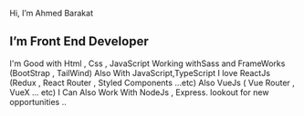  Hi, I’m Ahmed Barakat
## I’m Front End Developer
I'm Good with Html , Css , JavaScript
Working withSass and FrameWorks (BootStrap , TailWind) Also With JavaScript,TypeScript
I love ReactJs (Redux , React Router , Styled Components ...etc)
Also VueJs ( Vue Router , VueX ... etc)
I Can Also Work With NodeJs , Express.
 lookout for new opportunities ..
